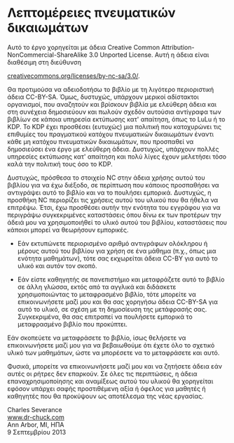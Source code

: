 Λεπτομέρειες πνευματικών δικαιωμάτων
====================================

Αυτό το έργο χορηγείται με άδεια Creative Common
Attribution-NonCommercial-ShareAlike 3.0 Unported License.
Αυτή η άδεια είναι διαθέσιμη στη διεύθυνση

[creativecommons.org/licenses/by-nc-sa/3.0/](creativecommons.org/licenses/by-nc-sa/3.0/).

Θα προτιμούσα να αδειοδοτήσω το βιβλίο με τη λιγότερο περιοριστική άδεια
CC-BY-SA. Όμως, δυστυχώς, υπάρχουν μερικοί αδίστακτοι οργανισμοί, που αναζητούν
και βρίσκουν βιβλία με ελεύθερη άδεια και στη συνέχεια δημοσιεύουν και πωλούν
σχεδόν αυτούσια αντίγραφα των βιβλίων σε κάποια υπηρεσία εκτύπωσης κατ'
απαίτηση, όπως το LuLu ή το KDP. Το KDP έχει προσθέσει (ευτυχώς) μια πολιτική που
κατοχυρώνει τις επιθυμίες του πραγματικού κατόχου πνευματικών δικαιωμάτων
έναντι κάθε μη κατόχου πνευματικών δικαιωμάτων, που προσπαθεί να δημοσιεύσει
ένα έργο με ελεύθερη άδεια. Δυστυχώς, υπάρχουν πολλές υπηρεσίες εκτύπωσης κατ'
απαίτηση και πολύ λίγες έχουν μελετήσει τόσο καλά την πολιτική τους όσο το KDP.

Δυστυχώς, πρόσθεσα το στοιχείο NC στην άδεια χρήσης αυτού του βιβλίου για να
έχω διέξοδο, σε περίπτωση που κάποιος προσπαθήσει να αντιγράψει αυτό το βιβλίο
και να το πουλήσει εμπορικά. Δυστυχώς, η προσθήκη NC περιορίζει τις χρήσεις
αυτού του υλικού που θα ήθελα να επιτρέψω. Έτσι, έχω προσθέσει αυτήν την
ενότητα του εγγράφου για να περιγράψω συγκεκριμένες καταστάσεις όπου δίνω εκ
των προτέρων την άδειά μου να χρησιμοποιήθεί το υλικό αυτού του βιβλίου,
καταστάσεις που κάποιοι μπορεί να θεωρήσουν εμπορικές.

- Εάν εκτυπώνετε περιορισμένο αριθμό αντιγράφων ολόκληρου ή μέρους αυτού του
    βιβλίου για χρήση σε ένα μάθημα (π.χ., όπως μια ενότητα μαθημάτων), τότε σας
    εκχωρείται άδεια CC-BY για αυτό το υλικό και αυτόν τον σκοπό.

- Εάν είστε καθηγητής σε πανεπιστήμιο και μεταφράζετε αυτό το βιβλίο σε άλλη
    γλώσσα, εκτός από τα αγγλικά και διδάσκετε χρησιμοποιώντας το μεταφρασμένο
    βιβλίο, τότε μπορείτε να επικοινωνήσετε μαζί μου και θα σας χορηγήσω άδεια
    CC-BY-SA για αυτό το υλικό, σε σχέση με τη δημοσίευση της μετάφρασής σας.
    Συγκεκριμένα, θα σας επιτραπεί να πουλήσετε εμπορικά το μεταφρασμένο βιβλίο
    που προκύπτει.

Εάν σκοπεύετε να μεταφράσετε το βιβλίο, ίσως θελήσετε να επικοινωνήσετε μαζί
μου για να βεβαιωθούμε ότι έχετε όλο το σχετικό υλικό των μαθημάτων, ώστε να
μπορέσετε να το μεταφράσετε και αυτό.

Φυσικά, μπορείτε να επικοινωνήσετε μαζί μου και να ζητήσετε άδεια εάν αυτές οι
ρήτρες δεν επαρκούν. Σε όλες τις περιπτώσεις, η άδεια επαναχρησιμοποίησης και
αναμίξεως αυτού του υλικού θα χορηγείται εφόσον υπάρχει σαφής προστιθέμενη αξία
ή όφελος για μαθητές ή καθηγητές που θα προκύψουν ως αποτέλεσμα της νέας
εργασίας.

Charles Severance\
www.dr-chuck.com \
Ann Arbor, MI, ΗΠΑ\
9 Σεπτεμβρίου 2013
